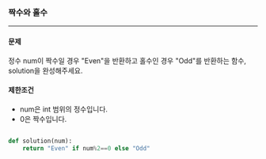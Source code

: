 ### 짝수와 홀수 ###

<hr>

#### 문제 ####
정수 num이 짝수일 경우 "Even"을 반환하고 홀수인 경우 "Odd"를 반환하는 함수, solution을 완성해주세요.

#### 제한조건 ####
- num은 int 범위의 정수입니다.
- 0은 짝수입니다.

```py

def solution(num):
    return "Even" if num%2==0 else "Odd"

```